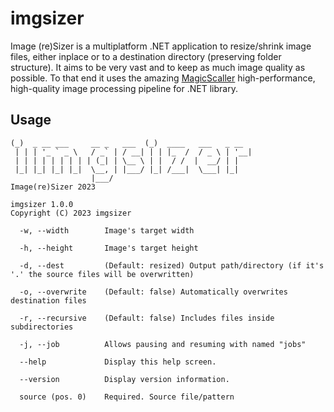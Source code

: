 # imgsizer
Image (re)Sizer is a multiplatform .NET application to resize/shrink image files, either inplace or to a destination directory (preserving folder structure). It aims to be very vast and to keep as much image quality as possible. To that end it uses the amazing [MagicScaller](https://github.com/saucecontrol/PhotoSauce) high-performance, high-quality image processing pipeline for .NET library.

## Usage

```
(_)  _ __ ___     __ _   ___  (_)  ____   ___   _ __
 | | | '_ ` _ \   / _` | / __| | | |_  /  / _ \ | '__|
 | | | | | | | | | (_| | \__ \ | |  / /  |  __/ | |
 |_| |_| |_| |_|  \__, | |___/ |_| /___|  \___| |_|
                  |___/
Image(re)Sizer 2023

imgsizer 1.0.0
Copyright (C) 2023 imgsizer

  -w, --width        Image's target width

  -h, --height       Image's target height

  -d, --dest         (Default: resized) Output path/directory (if it's '.' the source files will be overwritten)

  -o, --overwrite    (Default: false) Automatically overwrites destination files

  -r, --recursive    (Default: false) Includes files inside subdirectories

  -j, --job          Allows pausing and resuming with named "jobs"

  --help             Display this help screen.

  --version          Display version information.

  source (pos. 0)    Required. Source file/pattern
  ```
